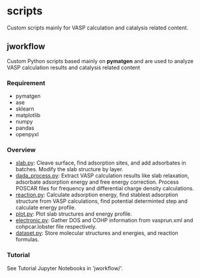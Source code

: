# scripts
Custom scripts mainly for VASP calculation and catalysis related content.
## jworkflow
Custom Python scripts based mainly on **pymatgen** and are used to analyze VASP calculation results and catalysis related content
### Requirement
- pymatgen
- ase
- sklearn
- matplotlib
- numpy
- pandas
- openpyxl
### Overview
- [slab.py](https://github.com/jchddd/scripts/blob/main/jworkflow/Jworkflow/slab.py): Cleave surface, find adsorption sites, and add adsorbates in batches. Modify the slab structure by layer.
- [dada_process.py](https://github.com/jchddd/scripts/blob/main/jworkflow/Jworkflow/data_process.py): Extract VASP calculation results like slab relaxation, adsorbate adsorption energy and free energy correction. Process  POSCAR files for frequency and differential charge density calculations.
- [reaction.py](https://github.com/jchddd/scripts/blob/main/jworkflow/Jworkflow/reaction.py): Calculate adsorption energy, find stablest adsorption structure from VASP calculations, find potential determinted step and calculate energy profile.
- [plot.py](https://github.com/jchddd/scripts/blob/main/jworkflow/Jworkflow/plot.py): Plot slab structures and energy profile.
- [electronic.py](https://github.com/jchddd/scripts/blob/main/jworkflow/Jworkflow/electronic.py): Gather DOS and COHP information from vasprun.xml and cohpcar.lobster file respectively.
- [dataset.py](https://github.com/jchddd/scripts/blob/main/jworkflow/Jworkflow/dataset.py): Store molecular structures and energies, and reaction formulas.
### Tutorial
See Tutorial Jupyter Notebooks in 'jworkflow/'.
